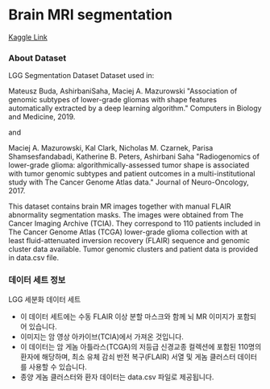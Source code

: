 # Brain MRI segmentation
[Kaggle Link](https://www.kaggle.com/datasets/mateuszbuda/lgg-mri-segmentation)

### About Dataset
LGG Segmentation Dataset
Dataset used in:

Mateusz Buda, AshirbaniSaha, Maciej A. Mazurowski "Association of genomic subtypes of lower-grade gliomas with shape features automatically extracted by a deep learning algorithm." Computers in Biology and Medicine, 2019.

and

Maciej A. Mazurowski, Kal Clark, Nicholas M. Czarnek, Parisa Shamsesfandabadi, Katherine B. Peters, Ashirbani Saha "Radiogenomics of lower-grade glioma: algorithmically-assessed tumor shape is associated with tumor genomic subtypes and patient outcomes in a multi-institutional study with The Cancer Genome Atlas data." Journal of Neuro-Oncology, 2017.

This dataset contains brain MR images together with manual FLAIR abnormality segmentation masks.
The images were obtained from The Cancer Imaging Archive (TCIA).
They correspond to 110 patients included in The Cancer Genome Atlas (TCGA) lower-grade glioma collection with at least fluid-attenuated inversion recovery (FLAIR) sequence and genomic cluster data available.
Tumor genomic clusters and patient data is provided in data.csv file.



### 데이터 세트 정보
LGG 세분화 데이터 세트


- 이 데이터 세트에는 수동 FLAIR 이상 분할 마스크와 함께 뇌 MR 이미지가 포함되어 있습니다.
- 이미지는 암 영상 아카이브(TCIA)에서 가져온 것입니다.
- 이 데이터는 암 게놈 아틀라스(TCGA)의 저등급 신경교종 컬렉션에 포함된 110명의 환자에 해당하며, 최소 유체 감쇠 반전 복구(FLAIR) 서열 및 게놈 클러스터 데이터를 사용할 수 있습니다.
- 종양 게놈 클러스터와 환자 데이터는 data.csv 파일로 제공됩니다.
